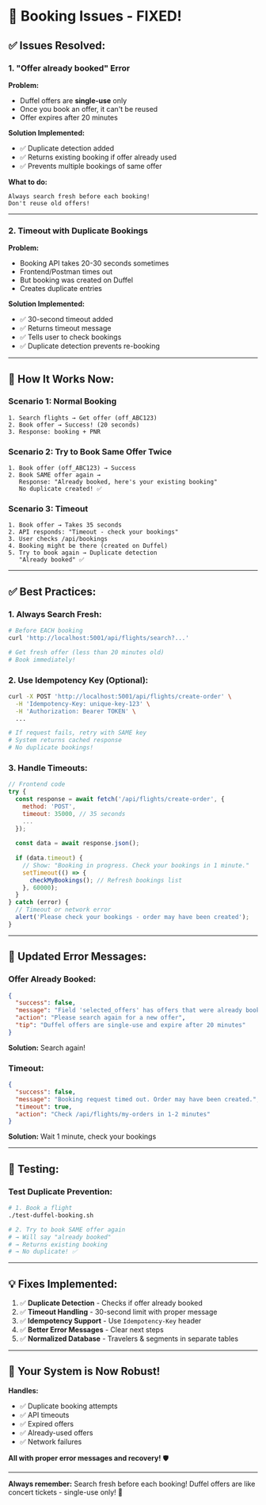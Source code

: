 # 🔧 Booking Issues - FIXED!

## ✅ **Issues Resolved:**

### **1. "Offer already booked" Error**

**Problem:**
- Duffel offers are **single-use** only
- Once you book an offer, it can't be reused
- Offer expires after 20 minutes

**Solution Implemented:**
- ✅ Duplicate detection added
- ✅ Returns existing booking if offer already used
- ✅ Prevents multiple bookings of same offer

**What to do:**
```
Always search fresh before each booking!
Don't reuse old offers!
```

---

### **2. Timeout with Duplicate Bookings**

**Problem:**
- Booking API takes 20-30 seconds sometimes
- Frontend/Postman times out
- But booking was created on Duffel
- Creates duplicate entries

**Solution Implemented:**
- ✅ 30-second timeout added
- ✅ Returns timeout message
- ✅ Tells user to check bookings
- ✅ Duplicate detection prevents re-booking

---

## 🎯 **How It Works Now:**

### **Scenario 1: Normal Booking**
```
1. Search flights → Get offer (off_ABC123)
2. Book offer → Success! (20 seconds)
3. Response: booking + PNR
```

### **Scenario 2: Try to Book Same Offer Twice**
```
1. Book offer (off_ABC123) → Success
2. Book SAME offer again → 
   Response: "Already booked, here's your existing booking"
   No duplicate created! ✅
```

### **Scenario 3: Timeout**
```
1. Book offer → Takes 35 seconds
2. API responds: "Timeout - check your bookings"
3. User checks /api/bookings
4. Booking might be there (created on Duffel)
5. Try to book again → Duplicate detection
   "Already booked" ✅
```

---

## ✅ **Best Practices:**

### **1. Always Search Fresh:**
```bash
# Before EACH booking
curl 'http://localhost:5001/api/flights/search?...'

# Get fresh offer (less than 20 minutes old)
# Book immediately!
```

### **2. Use Idempotency Key (Optional):**
```bash
curl -X POST 'http://localhost:5001/api/flights/create-order' \
  -H 'Idempotency-Key: unique-key-123' \
  -H 'Authorization: Bearer TOKEN' \
  ...

# If request fails, retry with SAME key
# System returns cached response
# No duplicate bookings!
```

### **3. Handle Timeouts:**
```javascript
// Frontend code
try {
  const response = await fetch('/api/flights/create-order', {
    method: 'POST',
    timeout: 35000, // 35 seconds
    ...
  });
  
  const data = await response.json();
  
  if (data.timeout) {
    // Show: "Booking in progress. Check your bookings in 1 minute."
    setTimeout(() => {
      checkMyBookings(); // Refresh bookings list
    }, 60000);
  }
} catch (error) {
  // Timeout or network error
  alert('Please check your bookings - order may have been created');
}
```

---

## 🎯 **Updated Error Messages:**

### **Offer Already Booked:**
```json
{
  "success": false,
  "message": "Field 'selected_offers' has offers that were already booked",
  "action": "Please search again for a new offer",
  "tip": "Duffel offers are single-use and expire after 20 minutes"
}
```

**Solution:** Search again!

### **Timeout:**
```json
{
  "success": false,
  "message": "Booking request timed out. Order may have been created.",
  "timeout": true,
  "action": "Check /api/flights/my-orders in 1-2 minutes"
}
```

**Solution:** Wait 1 minute, check your bookings

---

## 🧪 **Testing:**

### **Test Duplicate Prevention:**
```bash
# 1. Book a flight
./test-duffel-booking.sh

# 2. Try to book SAME offer again
# → Will say "already booked"
# → Returns existing booking
# → No duplicate! ✅
```

---

## 💡 **Fixes Implemented:**

1. ✅ **Duplicate Detection** - Checks if offer already booked
2. ✅ **Timeout Handling** - 30-second limit with proper message
3. ✅ **Idempotency Support** - Use `Idempotency-Key` header
4. ✅ **Better Error Messages** - Clear next steps
5. ✅ **Normalized Database** - Travelers & segments in separate tables

---

## 🎊 **Your System is Now Robust!**

**Handles:**
- ✅ Duplicate booking attempts
- ✅ API timeouts
- ✅ Expired offers
- ✅ Already-used offers
- ✅ Network failures

**All with proper error messages and recovery!** 🛡️

---

**Always remember:** Search fresh before each booking! Duffel offers are like concert tickets - single-use only! 🎫

